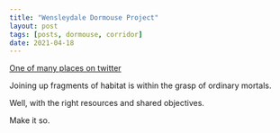 ```yaml
---
title: "Wensleydale Dormouse Project"
layout: post
tags: [posts, dormouse, corridor]
date: 2021-04-18
---
```

[One of many places on twitter](https://twitter.com/guardianeco/status/1383671393632411656?s=20)

Joining up fragments of habitat is within the grasp of ordinary mortals.

Well, with the right resources and shared objectives.

Make it so.
